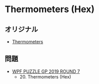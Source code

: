 # Thermometers (Hex)

## オリジナル
- [Thermometers](thermometers.md)

## 問題
- [WPF PUZZLE GP 2019 ROUND 7](../questions/wpfpgp2019-7.md)
	- 20\. Thermometers (Hex)
